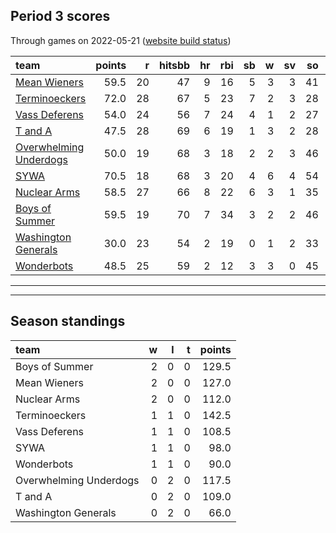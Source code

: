 

## Period 3 scores

Through games on 2022-05-21 ([website build status](https://github.com/brian-bot/pl-site/actions))


|team                                              | points|  r| hitsbb| hr| rbi| sb|  w| sv| so|   era|  whip|
|:-------------------------------------------------|------:|--:|------:|--:|---:|--:|--:|--:|--:|-----:|-----:|
|[Mean Wieners](./meanwieners)                     |   59.5| 20|     47|  9|  16|  5|  3|  3| 41| 2.177| 1.185|
|[Terminoeckers](./terminoeckers)                  |   72.0| 28|     67|  5|  23|  7|  2|  3| 28| 1.800| 0.933|
|[Vass Deferens](./vassdeferens)                   |   54.0| 24|     56|  7|  24|  4|  1|  2| 27| 3.156| 0.857|
|[T and A](./tanda)                                |   47.5| 28|     69|  6|  19|  1|  3|  2| 28| 4.883| 1.500|
|[Overwhelming Underdogs](./overwhelmingunderdogs) |   50.0| 19|     68|  3|  18|  2|  2|  3| 46| 3.589| 1.177|
|[SYWA](./sywa)                                    |   70.5| 18|     68|  3|  20|  4|  6|  4| 54| 2.053| 1.070|
|[Nuclear Arms](./nucleararms)                     |   58.5| 27|     66|  8|  22|  6|  3|  1| 35| 4.277| 1.337|
|[Boys of Summer](./boysofsummer)                  |   59.5| 19|     70|  7|  34|  3|  2|  2| 46| 3.092| 1.374|
|[Washington Generals](./washingtongenerals)       |   30.0| 23|     54|  2|  19|  0|  1|  2| 33| 4.378| 1.324|
|[Wonderbots](./wonderbots)                        |   48.5| 25|     59|  2|  12|  3|  3|  0| 45| 2.736| 1.054|

* * *
* * *

## Season standings


|team                   |  w|  l|  t| points|
|:----------------------|--:|--:|--:|------:|
|Boys of Summer         |  2|  0|  0|  129.5|
|Mean Wieners           |  2|  0|  0|  127.0|
|Nuclear Arms           |  2|  0|  0|  112.0|
|Terminoeckers          |  1|  1|  0|  142.5|
|Vass Deferens          |  1|  1|  0|  108.5|
|SYWA                   |  1|  1|  0|   98.0|
|Wonderbots             |  1|  1|  0|   90.0|
|Overwhelming Underdogs |  0|  2|  0|  117.5|
|T and A                |  0|  2|  0|  109.0|
|Washington Generals    |  0|  2|  0|   66.0|


